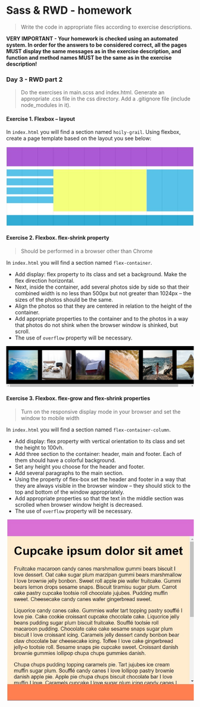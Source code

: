 # Sass & RWD - homework

> Write the code in appropriate files according to exercise descriptions.

**VERY IMPORTANT - Your homework is checked using an automated system. In order for the answers to be considered correct, all the pages MUST display the same messages as in the exercise description, and function and method names MUST be the same as in the exercise description!**


### Day 3 - RWD part 2
> Do the exercises in main.scss and index.html. Generate an appropriate .css file in the css directory.
Add a .gitignore file (include node_modules in it).

#### Exercise 1. Flexbox &ndash; layout
In `index.html` you will find a section named `hoily-grail`.
Using flexbox, create a page template based on the layout you see below:

![grid](images/hoily.jpg)

#### Exercise 2. Flexbox. flex-shrink property
> Should be performed in a browser other than Chrome

In `index.html` you will find a section named `flex-container`.

* Add display: flex property to its class and set a background. Make the flex direction horizontal.
* Next, inside the container, add several photos side by side so that their combined width is no less than 500px but not greater than 1024px – the sizes of the photos should be the same.
* Align the photos so that they are centered in relation to the height of the container.
* Add appropriate properties to the container and to the photos in a way that photos do not shink when the browser window is shinked, but scroll.
* The use of `overflow` property will be necessary.

![Flexbox](images/flex-shrink.jpg)

#### Exercise 3. Flexbox. flex-grow and flex-shrink properties
> Turn on the responsive display mode in your browser and set the window to mobile width

In `index.html` you will find a section named `flex-container-column`.

* Add display: flex property with vertical orientation to its class and set the height to 100vh.
* Add three section to the container: header, main and footer. Each of them should have a colorful background.
* Set any height you choose for the header and footer.
* Add several paragraphs to the main section.
* Using the property of flex-box set the header and footer in a way that they are always visible in the browser window – they should stick to the top and bottom of the window appropriately.
* Add appropriate properties so that the text in the middle section was scrolled when browser window height is decreased.
* The use of `overflow` property will be necessary.

![Flexbox](images/flex-grow-shrink.jpg)
